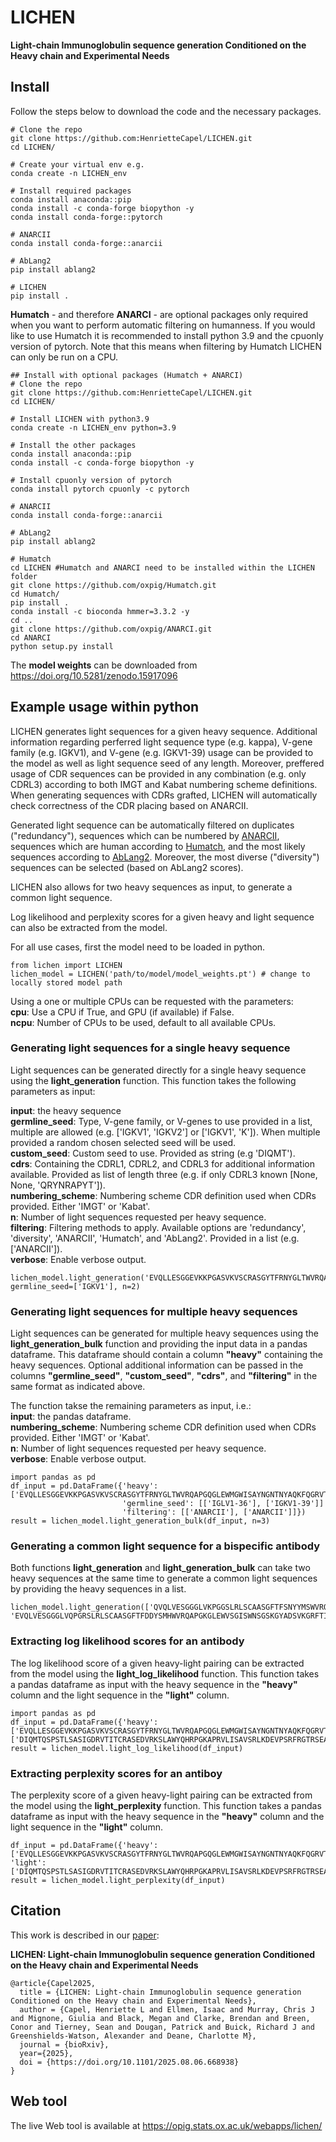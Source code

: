 # LICHEN

**Light-chain Immunoglobulin sequence generation Conditioned on the Heavy chain and Experimental Needs**

<!--- INSTALL --->
## Install

Follow the steps below to download the code and the necessary packages.

```
# Clone the repo
git clone https://github.com:HenrietteCapel/LICHEN.git
cd LICHEN/

# Create your virtual env e.g.
conda create -n LICHEN_env

# Install required packages
conda install anaconda::pip
conda install -c conda-forge biopython -y
conda install conda-forge::pytorch

# ANARCII
conda install conda-forge::anarcii

# AbLang2
pip install ablang2

# LICHEN
pip install .

```

**Humatch** - and therefore **ANARCI** - are optional packages only required when you want to perform automatic filtering on humanness.
If you would like to use Humatch it is recommended to install python 3.9 and the cpuonly version of pytorch. Note that this means when filtering by Humatch LICHEN can only be run on a CPU.

```
## Install with optional packages (Humatch + ANARCI)
# Clone the repo
git clone https://github.com:HenrietteCapel/LICHEN.git
cd LICHEN/

# Install LICHEN with python3.9
conda create -n LICHEN_env python=3.9

# Install the other packages
conda install anaconda::pip
conda install -c conda-forge biopython -y

# Install cpuonly version of pytorch
conda install pytorch cpuonly -c pytorch

# ANARCII
conda install conda-forge::anarcii

# AbLang2
pip install ablang2

# Humatch
cd LICHEN #Humatch and ANARCI need to be installed within the LICHEN folder
git clone https://github.com/oxpig/Humatch.git
cd Humatch/
pip install .
conda install -c bioconda hmmer=3.3.2 -y
cd ..
git clone https://github.com/oxpig/ANARCI.git
cd ANARCI
python setup.py install
```

The **model weights** can be downloaded from https://doi.org/10.5281/zenodo.15917096

<!--- Example usage within python --->
## Example usage within python
LICHEN generates light sequences for a given heavy sequence. Additional information regarding perferred light sequence type (e.g. kappa), V-gene family (e.g. IGKV1), and V-gene (e.g. IGKV1-39) usage can be provided to the model as well as light sequence seed of any length. 
Moreover, preffered usage of CDR sequences can be provided in any combination (e.g. only CDRL3) according to both IMGT and Kabat numbering scheme definitions. When generating sequences with CDRs grafted, LICHEN will automatically check correctness of the CDR placing based on ANARCII. 

Generated light sequence can be automatically filtered on duplicates ("redundancy"), sequences which can be numbered by <a href="https://doi.org/10.1101/2025.04.16.648720">ANARCII</a>, sequences which are human according to <a href="https://doi.org/10.1080/19420862.2024.2434121">Humatch</a>, and the most likely sequences according to <a href="https://doi.org/10.1093/bioinformatics/btae618">AbLang2</a>. Moreover, the most diverse ("diversity") sequences can be selected (based on AbLang2 scores).

LICHEN also allows for two heavy sequences as input, to generate a common light sequence.

Log likelihood and perplexity scores for a given heavy and light sequence can also be extracted from the model. 

For all use cases, first the model need to be loaded in python.
```
from lichen import LICHEN
lichen_model = LICHEN('path/to/model/model_weights.pt') # change to locally stored model path
```
Using a one or multiple CPUs can be requested with the parameters:  
**cpu**: Use a CPU if True, and GPU (if available) if False.  
**ncpu**: Number of CPUs to be used, default to all available CPUs.

### Generating light sequences for a single heavy sequence
Light sequences can be generated directly for a single heavy sequence using the **light_generation** function. This function takes the following parameters as input:  

**input**: the heavy sequence  
**germline_seed**: Type, V-gene family, or V-genes to use provided in a list, multiple are allowed (e.g. ['IGKV1', 'IGKV2'] or ['IGKV1', 'K']).
When multiple provided a random chosen selected seed will be used.  
**custom_seed**: Custom seed to use. Provided as string (e.g 'DIQMT').  
**cdrs**: Containing the CDRL1, CDRL2, and CDRL3 for additional information available. Provided as list of length three (e.g. if only CDRL3 known [None, None, 'QRYNRAPYT']).    
**numbering_scheme**: Numbering scheme CDR definition used when CDRs provided. Either 'IMGT' or 'Kabat'.   
**n**: Number of light sequences requested per heavy sequence.  
**filtering**: Filtering methods to apply. Available options are 'redundancy', 'diversity', 'ANARCII', 'Humatch', and 'AbLang2'. Provided in a list (e.g. ['ANARCII']).    
**verbose**: Enable verbose output.  

```
lichen_model.light_generation('EVQLLESGGEVKKPGASVKVSCRASGYTFRNYGLTWVRQAPGQGLEWMGWISAYNGNTNYAQKFQGRVTLTTDTSTSTAYMELRSLRSDDTAVYFCARDVPGHGAAFMDVWGTGTTVTVSS', germline_seed=['IGKV1'], n=2)
```

### Generating light sequences for multiple heavy sequences
Light sequences can be generated for multiple heavy sequences using the **light_generation_bulk** function and providing the input data in a pandas dataframe. 
This dataframe should contain a column **"heavy"** containing the heavy sequences. 
Optional additional information can be passed in the columns **"germline_seed"**, **"custom_seed"**, **"cdrs"**, and **"filtering"** in the same format as indicated above. 

The function takse the remaining parameters as input, i.e.:  
**input**: the pandas dataframe.  
**numbering_scheme**: Numbering scheme CDR definition used when CDRs provided. Either 'IMGT' or 'Kabat'.  
**n**: Number of light sequences requested per heavy sequence.   
**verbose**: Enable verbose output.  

```
import pandas as pd
df_input = pd.DataFrame({'heavy': ['EVQLLESGGEVKKPGASVKVSCRASGYTFRNYGLTWVRQAPGQGLEWMGWISAYNGNTNYAQKFQGRVTLTTDTSTSTAYMELRSLRSDDTAVYFCARDVPGHGAAFMDVWGTGTTVTVSS','QVQLVQSGVEVKKPGASVKVSCKASGYTFTNYYMYWVRQAPGQGLEWMGGINPSNGGTNFNEKFKNRVTLTTDSSTTTAYMELKSLQFDDTAVYYCARRDYRFDMGFDYWGQGTTVTVSS'],
                         'germline_seed': [['IGLV1-36'], ['IGKV1-39']]
                         'filtering': [['ANARCII'], ['ANARCII']]})
result = lichen_model.light_generation_bulk(df_input, n=3)
```

### Generating a common light sequence for a bispecific antibody
Both functions **light_generation** and **light_generation_bulk** can take two heavy sequences at the same time to generate a common light sequences by providing the heavy sequences in a list.

```
lichen_model.light_generation(['QVQLVESGGGLVKPGGSLRLSCAASGFTFSNYYMSWVRQAPGKGLEWISYISGRGSTIFYADSVKGRITISRDNAKNSLFLQMNSLRAEDTAVYFCVKDRGGYSPYWGQGTLVTVSS', 'EVQLVESGGGLVQPGRSLRLSCAASGFTFDDYSMHWVRQAPGKGLEWVSGISWNSGSKGYADSVKGRFTISRDNAKNSLYLQMNSLRAEDTALYYCAKYGSGYGKFYHYGLDVWGQGTTVTVSS'])
```

### Extracting log likelihood scores for an antibody
The log likelihood score of a given heavy-light pairing can be extracted from the model using the **light_log_likelihood** function. 
This function takes a pandas dataframe as input with the heavy sequence in the **"heavy"** column and the light sequence in the **"light"** column.

```
import pandas as pd
df_input = pd.DataFrame({'heavy': ['EVQLLESGGEVKKPGASVKVSCRASGYTFRNYGLTWVRQAPGQGLEWMGWISAYNGNTNYAQKFQGRVTLTTDTSTSTAYMELRSLRSDDTAVYFCARDVPGHGAAFMDVWGTGTTVTVSS'],'light': ['DIQMTQSPSTLSASIGDRVTITCRASEDVRKSLAWYQHRPGKAPRVLISAVSRLKDEVPSRFRGTRSEAEYTLSITSLQPDDSGTYFCQHYHRNSTTFGGGTRVDMK']})
result = lichen_model.light_log_likelihood(df_input)
```

### Extracting perplexity scores for an antiboy
The perplexity score of a given heavy-light pairing can be extracted from the model using the **light_perplexity** function. 
This function takes a pandas dataframe as input with the heavy sequence in the **"heavy"** column and the light sequence in the **"light"** column.

```
df_input = pd.DataFrame({'heavy': ['EVQLLESGGEVKKPGASVKVSCRASGYTFRNYGLTWVRQAPGQGLEWMGWISAYNGNTNYAQKFQGRVTLTTDTSTSTAYMELRSLRSDDTAVYFCARDVPGHGAAFMDVWGTGTTVTVSS'], 'light': ['DIQMTQSPSTLSASIGDRVTITCRASEDVRKSLAWYQHRPGKAPRVLISAVSRLKDEVPSRFRGTRSEAEYTLSITSLQPDDSGTYFCQHYHRNSTTFGGGTRVDMK']})
result = lichen_model.light_perplexity(df_input)
```

## Citation
This work is described in our [paper](https://doi.org/10.1101/2025.08.06.668938):

**LICHEN: Light-chain Immunoglobulin sequence generation Conditioned on the Heavy chain and Experimental Needs**

```
@article{Capel2025,
  title = {LICHEN: Light-chain Immunoglobulin sequence generation Conditioned on the Heavy chain and Experimental Needs},
  author = {Capel, Henriette L and Ellmen, Isaac and Murray, Chris J and Mignone, Giulia and Black, Megan and Clarke, Brendan and Breen, Conor and Tierney, Sean and Dougan, Patrick and Buick, Richard J and Greenshields-Watson, Alexander and Deane, Charlotte M},
  journal = {bioRxiv},
  year={2025},
  doi = {https://doi.org/10.1101/2025.08.06.668938}
}
```
## Web tool
The live Web tool is available at https://opig.stats.ox.ac.uk/webapps/lichen/

